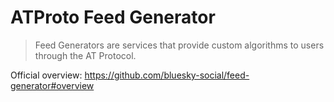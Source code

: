 # ATProto Feed Generator

> Feed Generators are services that provide custom algorithms to users through the AT Protocol.

Official overview: https://github.com/bluesky-social/feed-generator#overview
